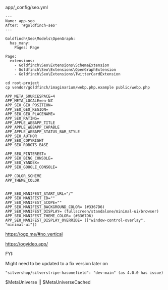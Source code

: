 app/_config/seo.yml
```
---
Name: app-seo
After: '#goldfinch-seo'
---

Goldfinch\Seo\Models\OpenGraph:
  has_many:
    Pages: Page

Page:
  extensions:
    - Goldfinch\Seo\Extensions\SchemaExtension
    - Goldfinch\Seo\Extensions\OpenGraphExtension
    - Goldfinch\Seo\Extensions\TwitterCardExtension
```

```
cd root-project
cp vendor/goldfinch/imaginarium/webp.php.example public/webp.php
```

```
APP_META_SOURCESPACE=4
APP_META_LOCALE=en-NZ
APP_SEO_GEO_POSITION=
APP_SEO_GEO_REGION=
APP_SEO_GEO_PLACENAME=
APP_SEO_RATING=
APP_APPLE_WEBAPP_TITLE
APP_APPLE_WEBAPP_CAPABLE
APP_APPLE_WEBAPP_STATUS_BAR_STYLE
APP_SEO_AUTHOR
APP_SEO_COPYRIGHT
APP_SEO_ROBOTS_BASE

APP_SEO_PINTEREST=
APP_SEO_BING_CONSOLE=
APP_SEO_YANDEX=
APP_SEO_GOOGLE_CONSOLE=

APP_COLOR_SCHEME
APP_THEME_COLOR


APP_SEO_MANIFEST_START_URL="/"
APP_SEO_MANIFEST_ID=""
APP_SEO_MANIFEST_SCOPE=""
APP_SEO_MANIFEST_BACKGROUND_COLOR= (#3367D6)
APP_SEO_MANIFEST_DISPLAY= (fullscreen/standalone/minimal-ui/browser)
APP_SEO_MANIFEST_THEME_COLOR= (#3367D6)
APP_SEO_MANIFEST_DISPLAY_OVERRIDE= (["window-control-overlay", "minimal-ui"])
```

https://ogp.me/#no_vertical


https://ogvideo.app/


FYI:

Might need to be updated to a fix version later on
```
"silvershop/silverstripe-hasonefield": "dev-main" (as 4.0.0 has issue)
```

$MetaUniverse || $MetaUniverseCached
